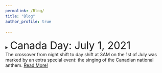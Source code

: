 ```yaml
---
permalink: /Blog/
title: "Blog"
author_profile: true

---
```

<details>
      <summary> <font size="+3">Canada Day: July 1, 2021 </font> <br>
      The crossover from night shift to day shift at 3AM on the 1st of July was marked by an extra special
      event: the singing of the Canadian national anthem. <u> Read More! </u> </summary> <br>

      It was an educational experience for those who had never seen nor heard it before, and it was an interesting mix of French, English, and mumbles, as people sang different versions of the song all at once. Happy Canada Day! <br>

      <br> <font size="+1.5"> Andrea and Jen at 3 AM </font> 
      <img src="../images/cruise/canada_day.jpg" alt="canada"> <br>

      <br> -Andrea Rodriguez-Marin Freudmann
</details>

